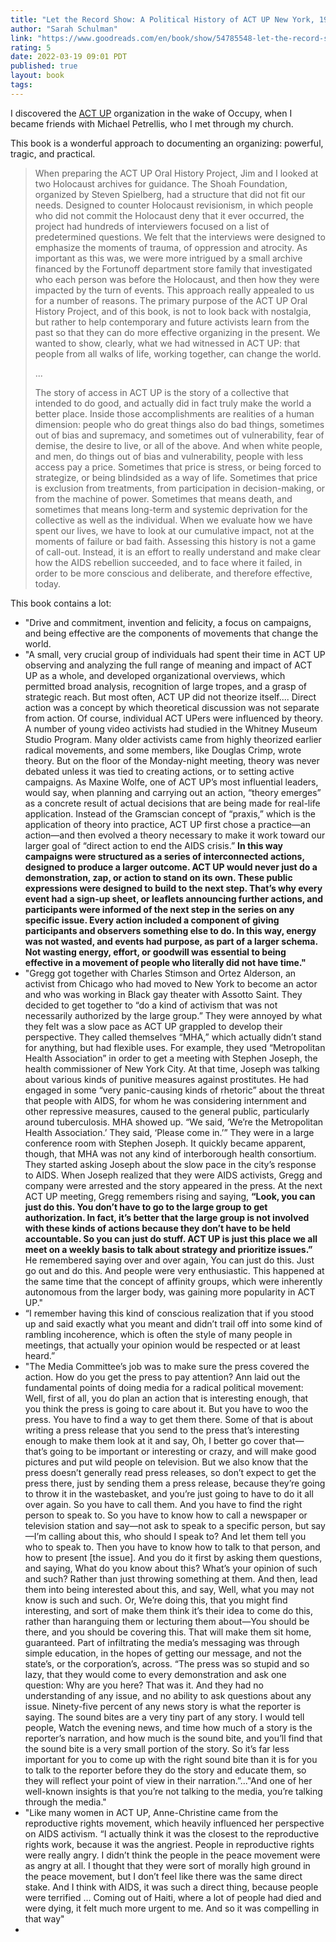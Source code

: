 ```yaml
---
title: "Let the Record Show: A Political History of ACT UP New York, 1987-1993"
author: "Sarah Schulman"
link: "https://www.goodreads.com/en/book/show/54785548-let-the-record-show"
rating: 5
date: 2022-03-19 09:01 PDT
published: true
layout: book
tags:
---
```


I discovered the [ACT UP](https://actupny.org/documents/documents.html) organization in the wake of Occupy, when I became friends with Michael Petrellis, who I met through my church. 

This book is a wonderful approach to documenting an organizing: powerful, tragic, and practical.

> When preparing the ACT UP Oral History Project, Jim and I looked at two Holocaust archives for guidance. The Shoah Foundation, organized by Steven Spielberg, had a structure that did not fit our needs. Designed to counter Holocaust revisionism, in which people who did not commit the Holocaust deny that it ever occurred, the project had hundreds of interviewers focused on a list of predetermined questions. We felt that the interviews were designed to emphasize the moments of trauma, of oppression and atrocity. As important as this was, we were more intrigued by a small archive financed by the Fortunoff department store family that investigated who each person was before the Holocaust, and then how they were impacted by the turn of events. This approach really appealed to us for a number of reasons. The primary purpose of the ACT UP Oral History Project, and of this book, is not to look back with nostalgia, but rather to help contemporary and future activists learn from the past so that they can do more effective organizing in the present. We wanted to show, clearly, what we had witnessed in ACT UP: that people from all walks of life, working together, can change the world.
>
> ...
>
> The story of access in ACT UP is the story of a collective that intended to do good, and actually did in fact truly make the world a better place. Inside those accomplishments are realities of a human dimension: people who do great things also do bad things, sometimes out of bias and supremacy, and sometimes out of vulnerability, fear of demise, the desire to live, or all of the above. And when white people, and men, do things out of bias and vulnerability, people with less access pay a price. Sometimes that price is stress, or being forced to strategize, or being blindsided as a way of life. Sometimes that price is exclusion from treatments, from participation in decision-making, or from the machine of power. Sometimes that means death, and sometimes that means long-term and systemic deprivation for the collective as well as the individual. When we evaluate how we have spent our lives, we have to look at our cumulative impact, not at the moments of failure or bad faith. Assessing this history is not a game of call-out. Instead, it is an effort to really understand and make clear how the AIDS rebellion succeeded, and to face where it failed, in order to be more conscious and deliberate, and therefore effective, today.

This book contains a lot:

- "Drive and commitment, invention and felicity, a focus on campaigns, and being effective are the components of movements that change the world.
- "A small, very crucial group of individuals had spent their time in ACT UP observing and analyzing the full range of meaning and impact of ACT UP as a whole, and developed organizational overviews, which permitted broad analysis, recognition of large tropes, and a grasp of strategic reach. But most often, ACT UP did not theorize itself.... Direct action was a concept by which theoretical discussion was not separate from action. Of course, individual ACT UPers were influenced by theory. A number of young video activists had studied in the Whitney Museum Studio Program. Many older activists came from highly theorized earlier radical movements, and some members, like Douglas Crimp, wrote theory. But on the floor of the Monday-night meeting, theory was never debated unless it was tied to creating actions, or to setting active campaigns. As Maxine Wolfe, one of ACT UP’s most influential leaders, would say, when planning and carrying out an action, “theory emerges” as a concrete result of actual decisions that are being made for real-life application. Instead of the Gramscian concept of “praxis,” which is the application of theory into practice, ACT UP first chose a practice—an action—and then evolved a theory necessary to make it work toward our larger goal of “direct action to end the AIDS crisis.” **In this way campaigns were structured as a series of interconnected actions, designed to produce a larger outcome. ACT UP would never just do a demonstration, zap, or action to stand on its own. These public expressions were designed to build to the next step. That’s why every event had a sign-up sheet, or leaflets announcing further actions, and participants were informed of the next step in the series on any specific issue. Every action included a component of giving participants and observers something else to do. In this way, energy was not wasted, and events had purpose, as part of a larger schema. Not wasting energy, effort, or goodwill was essential to being effective in a movement of people who literally did not have time."**
- "Gregg got together with Charles Stimson and Ortez Alderson, an activist from Chicago who had moved to New York to become an actor and who was working in Black gay theater with Assotto Saint. They decided to get together to “do a kind of activism that was not necessarily authorized by the large group.” They were annoyed by what they felt was a slow pace as ACT UP grappled to develop their perspective. They called themselves “MHA,” which actually didn’t stand for anything, but had flexible uses. For example, they used “Metropolitan Health Association” in order to get a meeting with Stephen Joseph, the health commissioner of New York City. At that time, Joseph was talking about various kinds of punitive measures against prostitutes. He had engaged in some “very panic-causing kinds of rhetoric” about the threat that people with AIDS, for whom he was considering internment and other repressive measures, caused to the general public, particularly around tuberculosis. MHA showed up. “We said, ‘We’re the Metropolitan Health Association.’ They said, ‘Please come in.’” They were in a large conference room with Stephen Joseph. It quickly became apparent, though, that MHA was not any kind of interborough health consortium. They started asking Joseph about the slow pace in the city’s response to AIDS. When Joseph realized that they were AIDS activists, Gregg and company were arrested and the story appeared in the press. At the next ACT UP meeting, Gregg remembers rising and saying, **“Look, you can just do this. You don’t have to go to the large group to get authorization. In fact, it’s better that the large group is not involved with these kinds of actions because they don’t have to be held accountable. So you can just do stuff. ACT UP is just this place we all meet on a weekly basis to talk about strategy and prioritize issues.”** He remembered saying over and over again, You can just do this. Just go out and do this. And people were very enthusiastic. This happened at the same time that the concept of affinity groups, which were inherently autonomous from the larger body, was gaining more popularity in ACT UP."
- “I remember having this kind of conscious realization that if you stood up and said exactly what you meant and didn’t trail off into some kind of rambling incoherence, which is often the style of many people in meetings, that actually your opinion would be respected or at least heard.”
- "The Media Committee’s job was to make sure the press covered the action. How do you get the press to pay attention? Ann laid out the fundamental points of doing media for a radical political movement: Well, first of all, you do plan an action that is interesting enough, that you think the press is going to care about it. But you have to woo the press. You have to find a way to get them there. Some of that is about writing a press release that you send to the press that’s interesting enough to make them look at it and say, Oh, I better go cover that—that’s going to be important or interesting or crazy, and will make good pictures and put wild people on television. But we also know that the press doesn’t generally read press releases, so don’t expect to get the press there, just by sending them a press release, because they’re going to throw it in the wastebasket, and you’re just going to have to do it all over again. So you have to call them. And you have to find the right person to speak to. So you have to know how to call a newspaper or television station and say—not ask to speak to a specific person, but say—I’m calling about this, who should I speak to? And let them tell you who to speak to. Then you have to know how to talk to that person, and how to present [the issue]. And you do it first by asking them questions, and saying, What do you know about this? What’s your opinion of such and such? Rather than just throwing something at them. And then, lead them into being interested about this, and say, Well, what you may not know is such and such. Or, We’re doing this, that you might find interesting, and sort of make them think it’s their idea to come do this, rather than haranguing them or lecturing them about—You should be there, and you should be covering this. That will make them sit home, guaranteed. Part of infiltrating the media’s messaging was through simple education, in the hopes of getting our message, and not the state’s, or the corporation’s, across. “The press was so stupid and so lazy, that they would come to every demonstration and ask one question: Why are you here? That was it. And they had no understanding of any issue, and no ability to ask questions about any issue. Ninety-five percent of any news story is what the reporter is saying. The sound bites are a very tiny part of any story. I would tell people, Watch the evening news, and time how much of a story is the reporter’s narration, and how much is the sound bite, and you’ll find that the sound bite is a very small portion of the story. So it’s far less important for you to come up with the right sound bite than it is for you to talk to the reporter before they do the story and educate them, so they will reflect your point of view in their narration.”..."And one of her well-known insights is that you’re not talking to the media, you’re talking through the media."
- "Like many women in ACT UP, Anne-Christine came from the reproductive rights movement, which heavily influenced her perspective on AIDS activism. “I actually think it was the closest to the reproductive rights work, because it was the angriest. People in reproductive rights were really angry. I didn’t think the people in the peace movement were as angry at all. I thought that they were sort of morally high ground in the peace movement, but I don’t feel like there was the same direct stake. And I think with AIDS, it was such a direct thing, because people were terrified … Coming out of Haiti, where a lot of people had died and were dying, it felt much more urgent to me. And so it was compelling in that way"
- 
